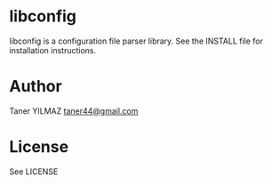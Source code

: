 libconfig
=========

libconfig is a configuration file parser library.
See the INSTALL file for installation instructions.


Author
======

Taner YILMAZ <taner44@gmail.com>


License
=======

See LICENSE

